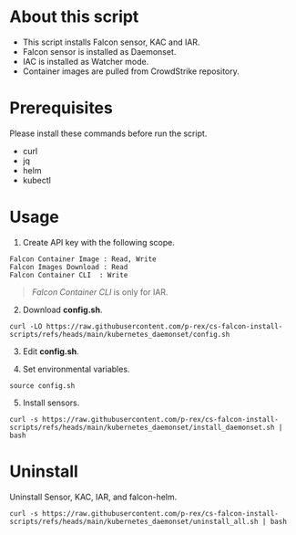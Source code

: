 # About this script
- This script installs Falcon sensor, KAC and IAR.
- Falcon sensor is installed as Daemonset.
- IAC is installed as Watcher mode.
- Container images are pulled from CrowdStrike repository.


# Prerequisites
Please install these commands before run the script.
- curl
- jq
- helm
- kubectl


# Usage

1. Create API key with the following scope.
```
Falcon Container Image : Read, Write
Falcon Images Download : Read
Falcon Container CLI  : Write
```
> *Falcon Container CLI* is only for IAR.




2. Download **config.sh**.
```
curl -LO https://raw.githubusercontent.com/p-rex/cs-falcon-install-scripts/refs/heads/main/kubernetes_daemonset/config.sh
```

3. Edit **config.sh**.

4. Set environmental variables.
```
source config.sh
```


5. Install sensors.
```
curl -s https://raw.githubusercontent.com/p-rex/cs-falcon-install-scripts/refs/heads/main/kubernetes_daemonset/install_daemonset.sh | bash
```


# Uninstall
Uninstall Sensor, KAC, IAR, and falcon-helm.
```
curl -s https://raw.githubusercontent.com/p-rex/cs-falcon-install-scripts/refs/heads/main/kubernetes_daemonset/uninstall_all.sh | bash
```
